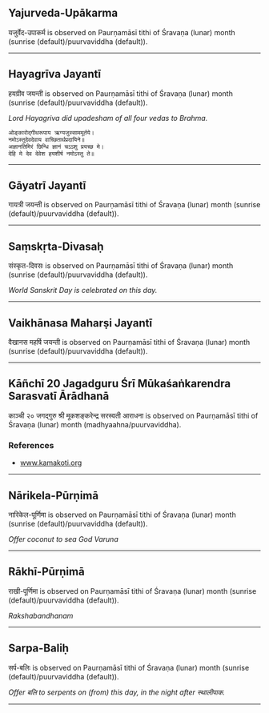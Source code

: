 ## Yajurveda-Upākarma
यजुर्वेद-उपाकर्म is observed on Paurṇamāsī tithi of Śravaṇa (lunar) month (sunrise (default)/puurvaviddha (default)).



---
## Hayagrīva Jayantī
हयग्रीव जयन्ती is observed on Paurṇamāsī tithi of Śravaṇa (lunar) month (sunrise (default)/puurvaviddha (default)).

_Lord Hayagriva did upadesham of all four vedas to Brahma._

```
ओङ्कारोद्गीथरूपाय ऋग्यजुस्साममूर्तये।
नमोऽस्तुदेवदेवाय वाच्छितार्थप्रदायिने॥
अज्ञानतिमिरं छिन्धि ज्ञानं चऽऽशु प्रयच्छ मे।
देहि मे देव देवेश हयशीर्ष नमोऽस्तु ते॥
```

---
## Gāyatrī Jayantī
गायत्री जयन्ती is observed on Paurṇamāsī tithi of Śravaṇa (lunar) month (sunrise (default)/puurvaviddha (default)).



---
## Saṃskṛta-Divasaḥ
संस्कृत-दिवसः is observed on Paurṇamāsī tithi of Śravaṇa (lunar) month (sunrise (default)/puurvaviddha (default)).

_World Sanskrit Day is celebrated on this day._

---
## Vaikhānasa Maharṣi Jayantī
वैखानस महर्षि जयन्ती is observed on Paurṇamāsī tithi of Śravaṇa (lunar) month (sunrise (default)/puurvaviddha (default)).



---
## Kāñchī 20 Jagadguru Śrī Mūkaśaṅkarendra Sarasvatī Ārādhanā
काञ्ची २० जगद्गुरु श्री मूकशङ्करेन्द्र सरस्वती आराधना is observed on Paurṇamāsī tithi of Śravaṇa (lunar) month (madhyaahna/puurvaviddha).


### References
* www.kamakoti.org


---
## Nārikela-Pūrṇimā
नारिकेल-पूर्णिमा is observed on Paurṇamāsī tithi of Śravaṇa (lunar) month (sunrise (default)/puurvaviddha (default)).

_Offer coconut to sea God Varuna_

---
## Rākhī-Pūrṇimā
राखी-पूर्णिमा is observed on Paurṇamāsī tithi of Śravaṇa (lunar) month (sunrise (default)/puurvaviddha (default)).

_Rakshabandhanam_

---
## Sarpa-Baliḥ
सर्प-बलिः is observed on Paurṇamāsī tithi of Śravaṇa (lunar) month (sunrise (default)/puurvaviddha (default)).

_Offer बलि to serpents on (from) this day, in the night after स्थालीपाक._

---
